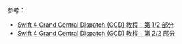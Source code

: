参考：

* [Swift 4 Grand Central Dispatch (GCD) 教程：第 1/2 部分](https://cynine.github.io/cynineblog/2019/01/17/swift4-gcd-tutoral-part-1/)
* [Swift 4 Grand Central Dispatch (GCD) 教程：第 2/2 部分](https://cynine.github.io/cynineblog/2019/01/17/swift4-gcd-tutoral-part-2/)
